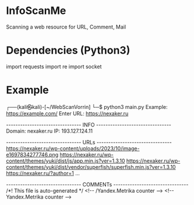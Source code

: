 # InfoScanMe
Scanning a web resource for URL, Comment, Mail

# Dependencies (Python3)
  import requests
  import re
  import socket

# Example
┌──(kali㉿kali)-[~/WebScanVorrin]
└─$ python3 main.py
Example: 
        https://example.com/
Enter URL: https://nexaker.ru
 
-------------------------------- INFO --------------------------------
Domain: nexaker.ru
IP: 193.127.124.11

 -------------------------------- URLs --------------------------------
https://nexaker.ru/wp-content/uploads/2023/10/image-e1697834277746.png
https://nexaker.ru/wp-content/themes/yuki/dist/js/app.min.js?ver=1.3.10
https://nexaker.ru/wp-content/themes/yuki/dist/vendor/superfish/superfish.min.js?ver=1.3.10
https://nexaker.ru/?author=1
...

-------------------------------- COMMENTs --------------------------------
/*! This file is auto-generated */
\<!-- /Yandex.Metrika counter -->
\<!-- Yandex.Metrika counter -->
                                                                                     

